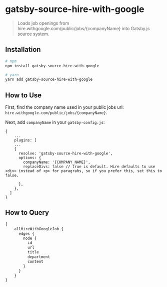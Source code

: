 # gatsby-source-hire-with-google
> Loads job openings from hire.withgoogle.com/public/jobs/{companyName} into Gatsby.js source system.

## Installation

```bash
# npm
npm install gatsby-source-hire-with-google

# yarn
yarn add gatsby-source-hire-with-google
```

## How to Use

First, find the company name used in your public jobs url:  `hire.withgoogle.com/public/jobs/{companyName}`. 

Next, add `companyName` in your `gatsby-config.js`:

```
{
    ...
    plugins: [
    ...
    {
      resolve: 'gatsby-source-hire-with-google',
      options: {
        companyName: '{COMPANY_NAME}',
        replaceDivs: false // true is default. Hire defaults to use <div> instead of <p> for paragrahs, so if you prefer this, set this to false.

      },
    },
  ]
}
```

## How to Query

```graphql
{
    allHireWithGoogleJob {
      edges {
        node {
          id
          url
          title
          department
          content
        }
      }
    }
}
```
